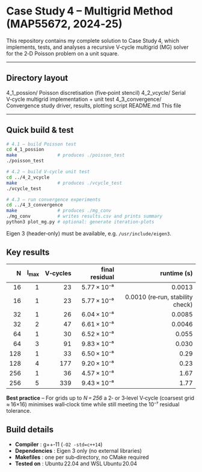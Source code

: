 # Case Study 4 – Multigrid Method (MAP55672, 2024‑25)

This repository contains my complete solution to Case Study 4, which implements,
tests, and analyses a recursive V‑cycle multigrid (MG) solver for the 2‑D
Poisson problem on a unit square.

---

## Directory layout

4_1_possion/        Poisson discretisation (five‑point stencil)
4_2_vcycle/         Serial V‑cycle multigrid implementation + unit test
4_3_convergence/    Convergence study driver, results, plotting script
README.md           This file

---

## Quick build & test

```bash
# 4.1 – build Poisson test
cd 4_1_possion
make               # produces ./poisson_test
./poisson_test

# 4.2 – build V‑cycle unit test
cd ../4_2_vcycle
make               # produces ./vcycle_test
./vcycle_test

# 4.3 – run convergence experiments
cd ../4_3_convergence
make               # produces ./mg_conv
./mg_conv          # writes results.csv and prints summary
python3 plot_mg.py # optional: generate iteration‑plots
```

Eigen 3 (header‑only) must be available, e.g. `/usr/include/eigen3`.

## Key results 

|    N | l<sub>max</sub> | V‑cycles | final residual |                       runtime (s) |
| ---: | --------------: | -------: | -------------: | --------------------------------: |
|   16 |               1 |       23 |    5.77 × 10⁻⁸ |                            0.0013 |
|   16 |               1 |       23 |    5.77 × 10⁻⁸ | 0.0010  (re‑run, stability check) |
|   32 |               1 |       26 |    6.04 × 10⁻⁸ |                            0.0085 |
|   32 |               2 |       47 |    6.61 × 10⁻⁸ |                            0.0046 |
|   64 |               1 |       30 |    6.52 × 10⁻⁸ |                             0.055 |
|   64 |               3 |       91 |    9.83 × 10⁻⁸ |                             0.030 |
|  128 |               1 |       33 |    6.50 × 10⁻⁸ |                              0.29 |
|  128 |               4 |      177 |    9.20 × 10⁻⁸ |                              0.23 |
|  256 |               1 |       36 |    4.57 × 10⁻⁸ |                              1.67 |
|  256 |               5 |      339 |    9.43 × 10⁻⁸ |                              1.77 |

**Best practice** – For grids up to *N = 256* a 2‑ or 3‑level V‑cycle
(coarsest grid ≈ 16×16) minimises wall‑clock time while still meeting the
10⁻⁷ residual tolerance.

## Build details

- **Compiler** : g++‑11 (`-O2 -std=c++14`)
- **Dependencies** : Eigen 3 only (no external libraries)
- **Makefiles** : one per sub‑directory, no CMake required
- **Tested on** : Ubuntu 22.04 and WSL Ubuntu 20.04